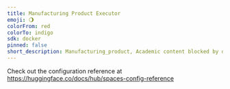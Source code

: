 ```yaml
---
title: Manufacturing Product Executor
emoji: 🌖
colorFrom: red
colorTo: indigo
sdk: docker
pinned: false
short_description: Manufacturing_product, Academic content blocked by design
---
```


Check out the configuration reference at https://huggingface.co/docs/hub/spaces-config-reference
